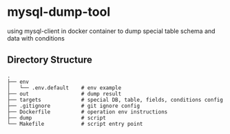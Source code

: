 # mysql-dump-tool

using mysql-client in docker container to dump special table schema and data with conditions

## Directory Structure

```
.
├── env
│   └── .env.default    # env example
├── out                 # dump result
├── targets             # special DB, table, fields, conditions config
├── .gitignore          # git ignore config
├── Dockerfile          # operation env instructions
├── dump                # script
└── Makefile            # script entry point
```
